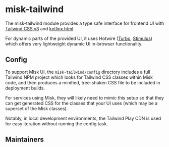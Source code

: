 # misk-tailwind

The misk-tailwind module provides a type safe interface for frontend UI with [Tailwind CSS v3](https://tailwindcss.com/docs/) and [kotlinx.html](https://github.com/Kotlin/kotlinx.html).

For dynamic parts of the provided UI, it uses Hotwire ([Turbo](https://turbo.hotwired.dev/), [Stimulus](https://stimulus.hotwired.dev/)) which offers very lightweight dynamic UI in-browser functionality.


## Config

To support Misk UI, the `misk-tailwind/config` directory includes a full Tailwind NPM project which looks for Tailwind CSS classes within Misk code, and then produces a minified, tree-shaken CSS file to be included in deployment builds.

For services using Misk, they will likely need to mimic this setup so that they can get generated CSS for the classes that your UI uses (which may be a superset of the Misk classes).

Notably, in local development environments, the Tailwind Play CDN is used for easy iteration without running the config task. 

## Maintainers